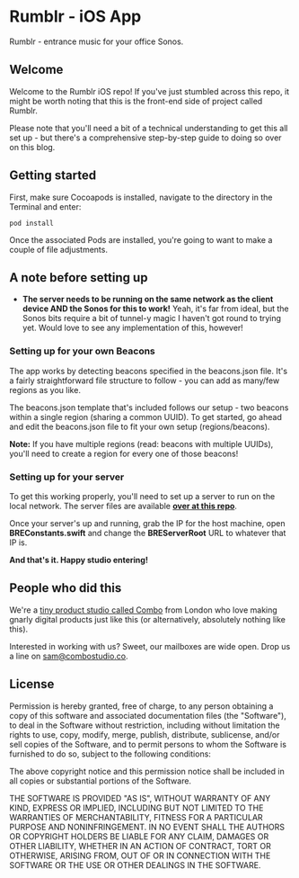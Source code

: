 # Rumblr - iOS App

Rumblr - entrance music for your office Sonos.

## Welcome

Welcome to the Rumblr iOS repo! If you've just stumbled across this repo, it might be worth noting that this is the front-end side of project called Rumblr.

Please note that you'll need a bit of a technical understanding to get this all set up - but there's a comprehensive step-by-step guide to doing so over on this blog.

## Getting started

First, make sure Cocoapods is installed, navigate to the directory in the Terminal and enter:

	pod install

Once the associated Pods are installed, you're going to want to make a couple of file adjustments.

## A note before setting up

* **The server needs to be running on the same network as the client device AND the Sonos for this to work!** Yeah, it's far from ideal, but the Sonos bits require a bit of tunnel-y magic I haven't got round to trying yet. Would love to see any implementation of this, however!

### Setting up for your own Beacons

The app works by detecting beacons specified in the beacons.json file. It's a fairly straightforward file structure to follow - you can add as many/few regions as you like. 

The beacons.json template that's included follows our setup - two beacons within a single region (sharing a common UUID). To get started, go ahead and edit the beacons.json file to fit your own setup (regions/beacons).

**Note:** If you have multiple regions (read: beacons with multiple UUIDs), you'll need to create a region for every one of those beacons!

### Setting up for your server

To get this working properly, you'll need to set up a server to run on the local network. The server files are available **[over at this repo](https://github.com/ComboStudio/CBRumblrAPI)**. 

Once your server's up and running, grab the IP for the host machine, open **BREConstants.swift** and change the **BREServerRoot** URL to whatever that IP is. 

**And that's it. Happy studio entering!**

## People who did this

We're a [tiny product studio called Combo](https://www.combostudio.co) from London who love making gnarly digital products just like this (or alternatively, absolutely nothing like this). 

Interested in working with us? Sweet, our mailboxes are wide open. Drop us a line on [sam@combostudio.co](mailto:sam@combostudio.co).

## License

Permission is hereby granted, free of charge, to any person obtaining a copy of this software and associated documentation files (the "Software"), to deal in the Software without restriction, including without limitation the rights to use, copy, modify, merge, publish, distribute, sublicense, and/or sell copies of the Software, and to permit persons to whom the Software is furnished to do so, subject to the following conditions:

The above copyright notice and this permission notice shall be included in all copies or substantial portions of the Software.

THE SOFTWARE IS PROVIDED "AS IS", WITHOUT WARRANTY OF ANY KIND, EXPRESS OR IMPLIED, INCLUDING BUT NOT LIMITED TO THE WARRANTIES OF MERCHANTABILITY, FITNESS FOR A PARTICULAR PURPOSE AND NONINFRINGEMENT. IN NO EVENT SHALL THE AUTHORS OR COPYRIGHT HOLDERS BE LIABLE FOR ANY CLAIM, DAMAGES OR OTHER LIABILITY, WHETHER IN AN ACTION OF CONTRACT, TORT OR OTHERWISE, ARISING FROM, OUT OF OR IN CONNECTION WITH THE SOFTWARE OR THE USE OR OTHER DEALINGS IN THE SOFTWARE.